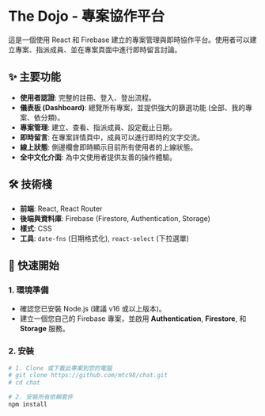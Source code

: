 # The Dojo - 專案協作平台

這是一個使用 React 和 Firebase 建立的專案管理與即時協作平台。使用者可以建立專案、指派成員、並在專案頁面中進行即時留言討論。

## ✨ 主要功能

- **使用者認證**: 完整的註冊、登入、登出流程。
- **儀表板 (Dashboard)**: 總覽所有專案，並提供強大的篩選功能 (全部、我的專案、依分類)。
- **專案管理**: 建立、查看、指派成員、設定截止日期。
- **即時留言**: 在專案詳情頁中，成員可以進行即時的文字交流。
- **線上狀態**: 側邊欄會即時顯示目前所有使用者的上線狀態。
- **全中文化介面**: 為中文使用者提供友善的操作體驗。

## 🛠️ 技術棧

- **前端**: React, React Router
- **後端與資料庫**: Firebase (Firestore, Authentication, Storage)
- **樣式**: CSS
- **工具**: `date-fns` (日期格式化), `react-select` (下拉選單)

## 🚀 快速開始

### 1. 環境準備

- 確認您已安裝 Node.js (建議 v16 或以上版本)。
- 建立一個您自己的 Firebase 專案，並啟用 **Authentication**, **Firestore**, 和 **Storage** 服務。

### 2. 安裝

```bash
# 1. Clone 或下載此專案到您的電腦
# git clone https://github.com/mtc98/chat.git
# cd chat

# 2. 安裝所有依賴套件
npm install
